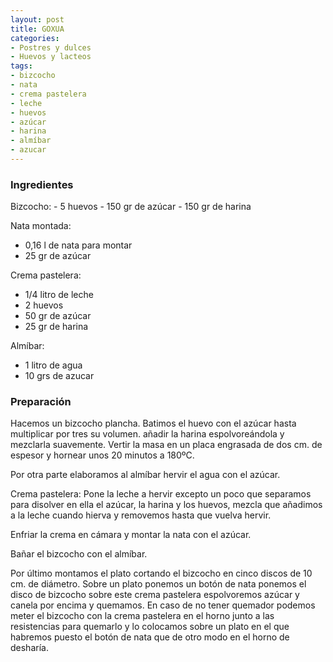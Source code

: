 ```yaml
---
layout: post
title: GOXUA
categories:
- Postres y dulces
- Huevos y lacteos
tags:
- bizcocho
- nata
- crema pastelera
- leche
- huevos
- azúcar
- harina
- almíbar
- azucar
---
```

<h3>Ingredientes</h3>
Bizcocho:
- 5 huevos
- 150 gr de azúcar
- 150 gr de harina

Nata montada:
- 0,16 l de nata para montar
- 25 gr de azúcar

Crema pastelera:
- 1/4 litro de leche
- 2 huevos
- 50 gr de azúcar
- 25 gr de harina

Almíbar:
- 1 litro de agua
- 10 grs de azucar

<h3>Preparación</h3>
Hacemos un bizcocho plancha. Batimos el huevo con el azúcar hasta multiplicar por tres su volumen. añadir la harina espolvoreándola y mezclarla suavemente. Vertir la masa en un placa engrasada de dos cm. de espesor y hornear unos 20 minutos a 180ºC.

Por otra parte elaboramos al almíbar hervir el agua con el azúcar.

Crema pastelera:
Pone la leche a hervir excepto un poco que separamos para disolver en ella el azúcar, la harina y los huevos, mezcla que añadimos a la leche cuando hierva y removemos hasta que vuelva hervir.

Enfriar la crema en cámara y montar la nata con el azúcar.

Bañar el bizcocho con el almíbar.

Por último montamos el plato cortando el bizcocho en cinco discos de 10 cm. de diámetro. Sobre un plato ponemos un botón de nata ponemos el disco de bizcocho sobre este crema pastelera espolvoremos azúcar y canela por encima y quemamos. En caso de no tener quemador podemos meter el bizcocho con la crema pastelera en el horno junto a las resistencias para quemarlo y lo colocamos sobre un plato en el que habremos puesto el botón de nata que de otro modo en el horno de desharía.